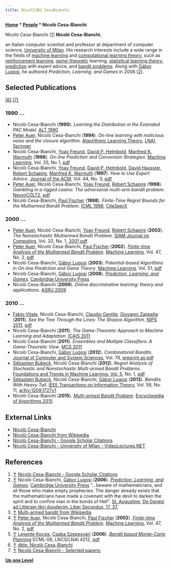 ```yaml
---
title: NicolC3B2 CesaBianchi
---
```

**[Home](Home "Home") \* [People](People "People") \* Nicolò Cesa-Bianchi**



 [](https://scholar.google.com/citations?user=BWADJUkAAAAJ&hl=en) Nicolò Cesa-Bianchi <a id="cite-note-1" href="#cite-ref-1">[1]</a> 
**Nicolò Cesa-Bianchi**,  

an Italian computer scientist and professor at department of computer science, [University of Milan](https://en.wikipedia.org/wiki/University_of_Milan). His research interests include a wide range in the fields of [machine learning](Learning "Learning") and [computational learning theory](https://en.wikipedia.org/wiki/Computational_learning_theory), such as [reinforcement learning](Reinforcement_Learning "Reinforcement Learning"), [game-theoretic](https://en.wikipedia.org/wiki/Game_theory) learning, [statistical learning theory](https://en.wikipedia.org/wiki/Statistical_learning_theory), [prediction](https://en.wikipedia.org/wiki/Prediction) with expert advice, and [bandit problems](https://en.wikipedia.org/wiki/Multi-armed_bandit). Along with [Gábor Lugosi](G%C3%A1bor_Lugosi "Gábor Lugosi"), he authored *Prediction, Learning, and Games* in 2006 <a id="cite-note-2" href="#cite-ref-2">[2]</a>. 



## Selected Publications


<a id="cite-note-6" href="#cite-ref-6">[6]</a> <a id="cite-note-7" href="#cite-ref-7">[7]</a>



### 1990 ...


* Nicolò Cesa-Bianchi (**1990**). *Learning the Distribution in the Extended PAC Model*. [ALT 1990](http://dblp.uni-trier.de/db/conf/alt/alt1990.html#Cesa-Bianchi90)
* [Peter Auer](Peter_Auer "Peter Auer"), Nicolò Cesa-Bianchi (**1994**). *On-line learning with malicious noise and the closure algorithm*. [Algorithmic Learning Theory](http://www.springer.com/gp/book/9783540585206), [LNAI](https://en.wikipedia.org/wiki/Lecture_Notes_in_Computer_Science), [Springer](https://en.wikipedia.org/wiki/Springer_Science%2BBusiness_Media)
* Nicolò Cesa-Bianchi, [Yoav Freund](Yoav_Freund "Yoav Freund"), [David P. Helmbold](Mathematician#DPHelmbold "Mathematician"), [Manfred K. Warmuth](Mathematician#MKWarmuth "Mathematician") (**1996**). *On-line Prediction and Conversion Strategies*. [Machine Learning](https://en.wikipedia.org/wiki/Machine_Learning_%28journal%29), Vol. 25, No 1, [pdf](http://homes.di.unimi.it/cesa-bianchi/Pubblicazioni/ml-96.pdf)
* Nicolò Cesa-Bianchi, [Yoav Freund](Yoav_Freund "Yoav Freund"), [David P. Helmbold](Mathematician#DPHelmbold "Mathematician"), [David Haussler](Mathematician#DHHaussler "Mathematician"), [Robert Schapire](Robert_Schapire "Robert Schapire"), [Manfred K. Warmuth](Mathematician#MKWarmuth "Mathematician") (**1997**). *How to Use Expert Advice*. [Journal of the ACM](ACM#Journal "ACM"), Vol. 44, No. 3, [pdf](http://homes.di.unimi.it/cesa-bianchi/Pubblicazioni/jacm-97a.pdf)
* [Peter Auer](Peter_Auer "Peter Auer"), Nicolò Cesa-Bianchi, [Yoav Freund](Yoav_Freund "Yoav Freund"), [Robert Schapire](Robert_Schapire "Robert Schapire") (**1998**). *Gambling in a rigged casino: The adversarial multi-arm bandit problem*. [NeuroCOLT2](http://www.bio.net/bioarchives/neuroscience/1998-November/034748.html), [pdf](http://www.dklevine.com/archive/refs4462.pdf)
* Nicolò Cesa-Bianchi, [Paul Fischer](Paul_Fischer "Paul Fischer") (**1998**). *Finite-Time Regret Bounds for the Multiarmed Bandit Problem*. [ICML 1998](http://dblp.uni-trier.de/db/conf/icml/icml1998.html#Cesa-BianchiF98), [CiteSeerX](http://citeseerx.ist.psu.edu/viewdoc/summary?doi=10.1.1.57.4710)


### 2000 ...


* [Peter Auer](Peter_Auer "Peter Auer"), Nicolò Cesa-Bianchi, [Yoav Freund](Yoav_Freund "Yoav Freund"), [Robert Schapire](Robert_Schapire "Robert Schapire") (**2002**). *The Nonstochastic Multiarmed Bandit Problem*. [SIAM Journal on Computing](https://en.wikipedia.org/wiki/SIAM_Journal_on_Computing), Vol. 32, No. 1, [2001 pdf](http://cseweb.ucsd.edu/~yfreund/papers/bandits.pdf)
* [Peter Auer](Peter_Auer "Peter Auer"), Nicolò Cesa-Bianchi, [Paul Fischer](Paul_Fischer "Paul Fischer") (**2002**). *[Finite-time Analysis of the Multiarmed Bandit Problem](http://link.springer.com/article/10.1023%2FA%3A1013689704352)*. [Machine Learning](https://en.wikipedia.org/wiki/Machine_Learning_%28journal%29), Vol. 47, No. 2, [pdf](http://homes.di.unimi.it/~cesabian/Pubblicazioni/ml-02.pdf)
* Nicolò Cesa-Bianchi, [Gábor Lugosi](G%C3%A1bor_Lugosi "Gábor Lugosi") (**2003**). *Potential-based Algorithms in On-line Prediction and Game Theory*. [Machine Learning](https://en.wikipedia.org/wiki/Machine_Learning_%28journal%29), Vol. 51, [pdf](http://www.econ.upf.edu/~lugosi/potential.pdf)
* Nicolò Cesa-Bianchi, [Gábor Lugosi](G%C3%A1bor_Lugosi "Gábor Lugosi") (**2006**). *[Prediction, Learning, and Games](http://homes.di.unimi.it/cesa-bianchi/predbook/)*. [Cambridge University Press](https://en.wikipedia.org/wiki/Cambridge_University_Press)
* Nicolò Cesa-Bianchi (**2009**). *Online discriminative learning: theory and applications*. [ASRU 2009](http://dblp.uni-trier.de/db/conf/asru/asru2009.html#Cesa-Bianchi09)


### 2010 ...


* [Fabio Vitale](http://dblp.uni-trier.de/pers/hd/v/Vitale:Fabio), Nicolò Cesa-Bianchi, [Claudio Gentile](http://dblp.uni-trier.de/pers/hd/g/Gentile:Claudio), [Giovanni Zappella](http://giovannizappella.com/) (**2011**). *See the Tree Through the Lines: The Shazoo Algorithm*. [NIPS 2011](http://dblp.uni-trier.de/db/conf/nips/nips2011.html#VitaleCGZ11), [pdf](http://machinelearning.wustl.edu/mlpapers/paper_files/NIPS2011_0908.pdf)
* Nicolò Cesa-Bianchi (**2011**). *The Game-Theoretic Approach to Machine Learning and Adaptation*. [ICAIS 2011](http://dblp.uni-trier.de/db/conf/icais/icais2011.html#Cesa-Bianchi11)
* Nicolò Cesa-Bianchi (**2011**). *Ensembles and Multiple Classifiers: A Game-Theoretic View*. [MCS 2011](http://dblp.uni-trier.de/db/conf/mcs/mcs2011.html#Cesa-Bianchi11)
* Nicolò Cesa-Bianchi, [Gábor Lugosi](G%C3%A1bor_Lugosi "Gábor Lugosi") (**2012**). *Combinatorial Bandits*. [Journal of Computer and System Sciences](http://www.journals.elsevier.com/journal-of-computer-and-system-sciences/), Vol. 78, [preprint as pdf](http://www.econ.upf.edu/~lugosi/comband.pdf)
* [Sébastien Bubeck](index.php?title=S%C3%A9bastien_Bubeck&action=edit&redlink=1 "Sébastien Bubeck (page does not exist)"), Nicolò Cesa-Bianchi (**2012**). *Regret Analysis of Stochastic and Nonstochastic Multi-armed Bandit Problems*. [Foundations and Trends in Machine Learning, Vol. 5](http://dblp.uni-trier.de/db/journals/ftml/ftml5.html), No. 1, [pdf](http://www.princeton.edu/~sbubeck/SurveyBCB12.pdf)
* [Sébastien Bubeck](index.php?title=S%C3%A9bastien_Bubeck&action=edit&redlink=1 "Sébastien Bubeck (page does not exist)"), Nicolò Cesa-Bianchi, [Gábor Lugosi](G%C3%A1bor_Lugosi "Gábor Lugosi") (**2013**). *Bandits With Heavy Tail*. [IEEE Transactions on Information Theory](IEEE#TIT "IEEE"), Vol. 59, No. 11, [arXiv:1209.1727v1](http://arxiv.org/abs/1209.1727v1)
* Nicolò Cesa-Bianchi (**2015**). *[Multi-armed Bandit Problem](http://link.springer.com/referenceworkentry/10.1007/978-3-642-27848-8_768-1)*. [Encyclopedia of Algorithms 2015](http://link.springer.com/book/10.1007/978-3-642-27848-8)


## External Links


* [Nicolò Cesa-Bianchi](http://homes.di.unimi.it/cesa-bianchi/)
* [Nicolò Cesa-Bianchi from Wikipedia](https://en.wikipedia.org/wiki/Nicol%C3%B2_Cesa-Bianchi)
* [Nicolò Cesa-Bianchi - Google Scholar Citations](https://scholar.google.com/citations?user=BWADJUkAAAAJ&hl=en)
* [Nicolò Cesa-Bianchi - University of Milan - VideoLectures.NET](http://videolectures.net/nicolo_cesa_bianchi/)


## References


1. <a id="cite-ref-1" href="#cite-note-1">↑</a> [Nicolò Cesa-Bianchi - Google Scholar Citations](https://scholar.google.com/citations?user=BWADJUkAAAAJ&hl=en)
2. <a id="cite-ref-2" href="#cite-note-2">↑</a> Nicolò Cesa-Bianchi, [Gábor Lugosi](G%C3%A1bor_Lugosi "Gábor Lugosi") (**2006**). *[Prediction, Learning, and Games](http://homes.di.unimi.it/cesa-bianchi/predbook/)*. [Cambridge University Press](https://en.wikipedia.org/wiki/Cambridge_University_Press)
"...beware of mathematicians, and all those who make empty prophecies. The danger already exists that the mathematicians have made a covenant with the devil to darken the spirit and to confine man in the bonds of Hell". [St. Augustine](https://en.wikipedia.org/wiki/Augustine_of_Hippo), [De Genesi ad Litteram libri duodecim. Liber Secundus, 17, 37.](http://www.augustinus.it/latino/genesi_lettera/genesi_lettera_02.htm)
3. <a id="cite-ref-3" href="#cite-note-3">↑</a> [Multi-armed bandit from Wikipedia](https://en.wikipedia.org/wiki/Multi-armed_bandit)
4. <a id="cite-ref-4" href="#cite-note-4">↑</a> [Peter Auer](Peter_Auer "Peter Auer"), Nicolò Cesa-Bianchi, [Paul Fischer](Paul_Fischer "Paul Fischer") (**2002**). *[Finite-time Analysis of the Multiarmed Bandit Problem](http://link.springer.com/article/10.1023%2FA%3A1013689704352)*. [Machine Learning](https://en.wikipedia.org/wiki/Machine_Learning_%28journal%29), Vol. 47, No. 2, [pdf](http://homes.di.unimi.it/~cesabian/Pubblicazioni/ml-02.pdf)
5. <a id="cite-ref-5" href="#cite-note-5">↑</a> [Levente Kocsis](Levente_Kocsis "Levente Kocsis"), [Csaba Szepesvári](Csaba_Szepesv%C3%A1ri "Csaba Szepesvári") (**2006**). *[Bandit based Monte-Carlo Planning](http://www.computer-go.info/resources/bandit.html)* ECML-06, LNCS/LNAI 4212, [pdf](http://www.sztaki.hu/%7Eszcsaba/papers/ecml06.pdf)
6. <a id="cite-ref-6" href="#cite-note-6">↑</a> [dblp: Nicolò Cesa-Bianchi](http://dblp.uni-trier.de/pers/hd/c/Cesa=Bianchi:Nicol=ograve=)
7. <a id="cite-ref-7" href="#cite-note-7">↑</a> [Nicolò Cesa-Bianchi - Selected papers:](http://homes.di.unimi.it/cesa-bianchi/papers.html)

**[Up one Level](People "People")**







 
